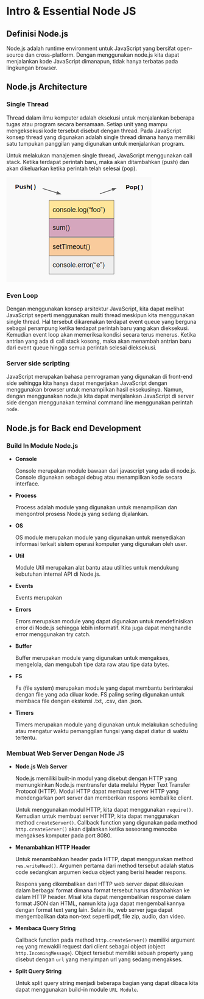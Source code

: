 # Intro & Essential Node JS

## Definisi Node.js
Node.js adalah runtime environment untuk JavaScript yang bersifat open-source dan cross-platform. Dengan menggunakan node.js kita dapat menjalankan kode JavaScript dimanapun, tidak hanya terbatas pada lingkungan browser.

## Node.js Architecture

### Single Thread
Thread dalam ilmu komputer adalah eksekusi untuk menjalankan beberapa tugas atau program secara bersamaan. Setiap unit yang mampu mengeksekusi kode tersebut disebut dengan thread. Pada JavaScript konsep thread yang digunakan adalah single thread dimana hanya memiliki satu tumpukan panggilan yang digunakan untuk menjalankan program.

Untuk melakukan manajemen single thread, JavaScript menggunakan call stack. Ketika terdapat perintah baru, maka akan ditambahkan (push) dan akan dikeluarkan ketika perintah telah selesai (pop).

![single thread](https://github.com/fiir09/Writing-and-Presentation-Test/blob/main/Module%2012%20-%20Intro%20%26%20Essential%20Node%20JS/single%20thread.png)

### Even Loop
Dengan menggunakan konsep arsitektur JavaScript, kita dapat melihat JavaScript seperti menggunakan multi thread meskipun kita menggunakan single thread. Hal tersebut dikarenakan terdapat event queue yang berguna sebagai penampung ketika terdapat perintah baru yang akan dieksekusi. Kemudian event loop akan memeriksa kondisi secara terus menerus. Ketika antrian yang ada di call stack kosong, maka akan menambah antrian baru dari event queue hingga semua perintah selesai dieksekusi.

### Server side scripting
JavaScript merupakan bahasa pemrograman yang digunakan di front-end side sehingga kita hanya dapat mengerjakan JavaScript dengan menggunakan browser untuk menampilkan hasil eksekusinya. Namun, dengan menggunakan node.js kita dapat menjalankan JavaScript di server side dengan menggunakan terminal command line menggunakan perintah `node`.

## Node.js for Back end Development

### Build In Module Node.js

- **Console**

  Console merupakan module bawaan dari javascript yang ada di node.js. Console digunakan sebagai debug atau menampilkan kode secara interface.

- **Process**

  Process adalah module yang digunakan untuk menampilkan dan mengontrol prosess Node.js yang sedang dijalankan.

- **OS**

  OS module merupakan module yang digunakan untuk menyediakan informasi terkait sistem operasi komputer yang digunakan oleh user.

- **Util**

  Module Util merupakan alat bantu atau utilities untuk mendukung kebutuhan internal API di Node.js.

- **Events**

  Events merupakan

- **Errors**

  Errors merupakan module yang dapat digunakan untuk mendefinisikan error di Node.js sehingga lebih informatif. Kita juga dapat menghandle error menggunakan try catch.

- **Buffer**

  Buffer merupakan module yang digunakan untuk mengakses, mengelola, dan mengubah tipe data raw atau tipe data bytes.

- **FS**

  Fs (file system) merupakan module yang dapat membantu berinteraksi dengan file yang ada diluar kode. FS paling sering digunakan untuk membaca file dengan ekstensi .txt, .csv, dan .json.

- **Timers**

  Timers merupakan module yang digunakan untuk melakukan scheduling atau mengatur waktu pemanggilan fungsi yang dapat diatur di waktu tertentu.

### Membuat Web Server Dengan Node JS

- **Node.js Web Server**

  Node.js memiliki built-in modul yang disebut dengan HTTP yang memungkinkan Node.js mentransfer data melalui Hyper Text Transfer Protocol (HTTP). Modul HTTP dapat membuat server HTTP yang mendengarkan port server dan memberikan respons kembali ke client.
  
  Untuk menggunakan modul HTTP, kita dapat menggunakan `require()`. Kemudian untuk membuat server HTTP, kita dapat menggunakan method `createServer()`. Callback function yang digunakan pada method `http.createServer()` akan dijalankan ketika seseorang mencoba mengakses komputer pada port 8080.

- **Menambahkan HTTP Header**

  Untuk menambahkan header pada HTTP, dapat menggunakan method `res.writeHead()`. Argumen pertama dari method tersebut adalah status code sedangkan argumen kedua object yang berisi header respons.
  
  Respons yang dikembalikan dari HTTP web server dapat dilakukan dalam berbagai format dimana format tersebut harus ditambahkan ke dalam HTTP header. Misal kita dapat mengembalikan response dalam format JSON dan HTML, namun kita juga dapat mengembalikannya dengan format text yang lain. Selain itu, web server juga dapat mengembalikan data non-text seperti pdf, file zip, audio, dan video.

- **Membaca Query String**

  Callback function pada method `http.createServer()` memiliki argument `req` yang mewakili request dari client sebagai object (object `http.IncomingMessage`). Object tersebut memiliki sebuah property yang disebut dengan `url` yang menyimpan url yang sedang mengakses.

- **Split Query String**

  Untuk split query string menjadi beberapa bagian yang dapat dibaca kita dapat menggunakan build-in module `URL Module`.
